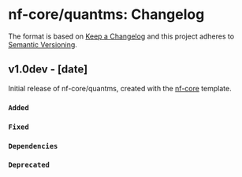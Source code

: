 # nf-core/quantms: Changelog

The format is based on [Keep a Changelog](https://keepachangelog.com/en/1.0.0/)
and this project adheres to [Semantic Versioning](https://semver.org/spec/v2.0.0.html).

## v1.0dev - [date]

Initial release of nf-core/quantms, created with the [nf-core](https://nf-co.re/) template.

### `Added`

### `Fixed`

### `Dependencies`

### `Deprecated`
